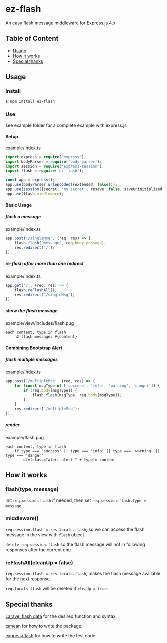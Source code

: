 # ez-flash
An easy flash message middleware for Express.js 4.x 

## Table of Content
- [Usage](#usage)
- [How it works](#how-it-works)
- [Special thanks](#special-thanks)

## Usage
### Install
````bash
$ npm install ez-flash
````
### Use
see example folder for a complete example with express.js

#### Setup
example/index.ts
````typescript
import express = require('express');
import bodyParser = require('body-parser');
import session = require('express-session');
import flash = require('ez-flash');

const app = express();
app.use(bodyParser.urlencoded({extended: false}));
app.use(session({secret: 'my secret', resave: false, saveUninitialized: true}));
app.use(flash.middleware);
````

#### Basic Usage
##### flash a message
example/index.ts
````typescript
app.post('/singleMsg', (req, res) => {
    flash.flash('message', req.body.message);
    res.redirect('/');
});
````
##### re-flash after more than one redirect
example/index.ts
````typescript
app.get('/', (req, res) => {
    flash.reFlashAll();
    res.redirect('/singleMsg');
});
````
##### show the flash message
example/view/includes/flash.pug
````jade
each content, type in flash
    h2 flash message: #{content}
````

#### Combining Bootstrap Alert
##### flash multiple messages
example/index.ts
````typescript
app.post('/multipleMsg', (req, res) => {
    for (const msgType of ['success', 'info', 'warning', 'danger']) {
        if (req.body[msgType]) {
            flash.flash(msgType, req.body[msgType]);
        }
    }
    res.redirect('/multipleMsg');
});
````
##### render
example/flash.pug
````jade
each content, type in flash
    if type === 'success' || type === 'info' || type === 'warning' || type === 'danger'
        div(class="alert alert-" + type)= content
````
## How it works
### flash(type, message)
Init ``req.session.flash`` if needed, then set ``req.session.flash.type = message``.

### middleware()
``req.session.flash = res.locals.flash``, so we can access the flash message in the view with ``flash`` object.

``delete req.session.flash`` so the flash message will not in following responses after the current one.

### reFlashAll(cleanUp = false)
``req.session.flash = res.locals.flash``, makes the flash message available for the next response.

``req.locals.flash`` will be deleted if ``cleaUp = true``.
## Special thanks
[Laravel flash data](https://laravel.com/docs/5.5/session#flash-data) for the desired function and syntax.

[tsmean](https://www.tsmean.com) for how to write the package.

[express/flash](https://github.com/expressjs/flash) for how to write the test code.
